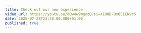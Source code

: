 ```yaml
---
title: Check out our new experience
video_url: https://youtu.be/dQw4w9WgXcQ?si=XEU8B-BxO5IENvrS
date: 2025-07-28T23:48:00.000+01:00
published: true
---
```


